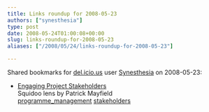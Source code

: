 ```yaml
---
title: Links roundup for 2008-05-23
authors: ["synesthesia"]
type: post
date: 2008-05-24T01:00:08+00:00
slug: links-roundup-for-2008-05-23 
aliases: ["/2008/05/24/links-roundup-for-2008-05-23"]

---
```

Shared bookmarks for [del.icio.us][1] user [Synesthesia][2] on 2008-05-23:

  * [Engaging Project Stakeholders][3]  
    Squidoo lens by Patrick Mayfield  
    [programme_management][4] [stakeholders][5]

 [1]: https://del.icio.us/
 [2]: https://del.icio.us/synesthesia
 [3]: https://www.squidoo.com/engagingstakeholders
 [4]: https://del.icio.us/synesthesia/programme_management
 [5]: https://del.icio.us/synesthesia/stakeholders